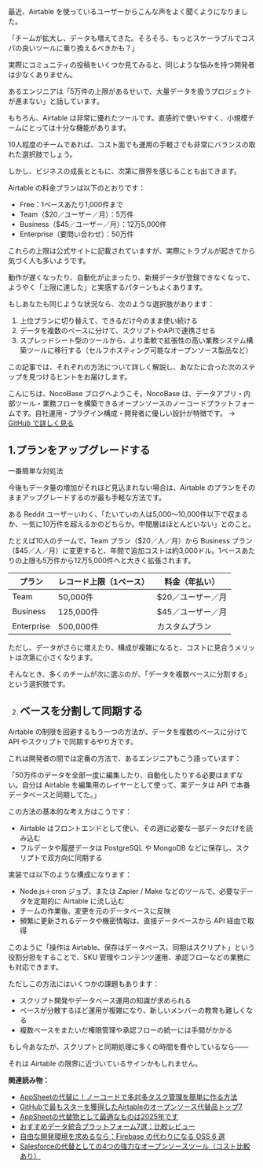 最近、Airtable を使っているユーザーからこんな声をよく聞くようになりました。

「チームが拡大し、データも増えてきた。そろそろ、もっとスケーラブルでコスパの良いツールに乗り換えるべきかも？」

実際にコミュニティの投稿をいくつか見てみると、同じような悩みを持つ開発者は少なくありません。

あるエンジニアは「5万件の上限があるせいで、大量データを扱うプロジェクトが進まない」と話しています。

もちろん、Airtable は非常に優れたツールです。直感的で使いやすく、小規模チームにとっては十分な機能があります。

10人程度のチームであれば、コスト面でも運用の手軽さでも非常にバランスの取れた選択肢でしょう。

しかし、ビジネスの成長とともに、次第に限界を感じることも出てきます。

Airtable の料金プランは以下のとおりです：

* Free：1ベースあたり1,000件まで
* Team（\$20／ユーザー／月）：5万件
* Business（\$45／ユーザー／月）：12万5,000件
* Enterprise（要問い合わせ）：50万件

これらの上限は公式サイトに記載されていますが、実際にトラブルが起きてから気づく人も多いようです。

動作が遅くなったり、自動化が止まったり、新規データが登録できなくなって、ようやく「上限に達した」と実感するパターンもよくあります。

もしあなたも同じような状況なら、次のような選択肢があります：

1. 上位プランに切り替えて、できるだけ今のまま使い続ける
2. データを複数のベースに分けて、スクリプトやAPIで連携させる
3. スプレッドシート型のツールから、より柔軟で拡張性の高い業務システム構築ツールに移行する（セルフホスティング可能なオープンソース製品など）

この記事では、それぞれの方法について詳しく解説し、あなたに合った次のステップを見つけるヒントをお届けします。

こんにちは、NocoBase ブログへようこそ。NocoBase は、データアプリ・内部ツール・業務フローを構築できるオープンソースのノーコードプラットフォームです。自社運用・プラグイン構成・開発者に優しい設計が特徴です。  → [GitHub で詳しく見る](https://github.com/nocobase/nocobase)

## 1.プランをアップグレードする

一番簡単な対処法

今後もデータ量の増加がそれほど見込まれない場合は、Airtable のプランをそのままアップグレードするのが最も手軽な方法です。

ある Reddit ユーザーいわく、「たいていの人は5,000〜10,000件以下で収まるか、一気に10万件を超えるかのどちらか。中間層はほとんどいない」とのこと。

たとえば10人のチームで、Team プラン（\$20／人／月）から Business プラン（\$45／人／月）に変更すると、年間で追加コストは約3,000ドル。1ベースあたりの上限も5万件から12万5,000件へと大きく拡張されます。


| プラン     | レコード上限（1ベース） | 料金（年払い）     |
| ---------- | ----------------------- | ------------------ |
| Team       | 50,000件                | \$20／ユーザー／月 |
| Business   | 125,000件               | \$45／ユーザー／月 |
| Enterprise | 500,000件               | カスタムプラン     |

ただし、データがさらに増えたり、構成が複雑になると、コストに見合うメリットは次第に小さくなります。

そんなとき、多くのチームが次に選ぶのが、「データを複数ベースに分割する」という選択肢です。

2. ## ベースを分割して同期する

Airtable の制限を回避するもう一つの方法が、データを複数のベースに分けて API やスクリプトで同期するやり方です。

これは開発者の間では定番の方法で、あるエンジニアもこう語っています：

「50万件のデータを全部一度に編集したり、自動化したりする必要はまずない。自分は Airtable を編集用のレイヤーとして使って、実データは API で本番データベースと同期してた。」

この方法の基本的な考え方はこうです：

* Airtable はフロントエンドとして使い、その週に必要な一部データだけを読み込む
* フルデータや履歴データは PostgreSQL や MongoDB などに保存し、スクリプトで双方向に同期する

実装では以下のような構成になります：

* Node.js＋cron ジョブ、または Zapier / Make などのツールで、必要なデータを定期的に Airtable に流し込む
* チームの作業後、変更を元のデータベースに反映
* 頻繁に更新されるデータや機密情報は、直接データベースから API 経由で取得

このように「操作は Airtable、保存はデータベース、同期はスクリプト」という役割分担をすることで、SKU 管理やコンテンツ運用、承認フローなどの業務にも対応できます。

ただしこの方法にはいくつかの課題もあります：

* スクリプト開発やデータベース運用の知識が求められる
* ベースが分散するほど運用が複雑になり、新しいメンバーの教育も難しくなる
* 複数ベースをまたいだ権限管理や承認フローの統一には手間がかかる

もし今あなたが、スクリプトと同期処理に多くの時間を費やしているなら——

それは Airtable の限界に近づいているサインかもしれません。

**関連読み物：**

* [AppSheetの代替に！ノーコードで多対多タスク管理を簡単に作る方法 ](https://www.nocobase.com/ja/blog/appsheet-alternative)
* [GitHubで最もスターを獲得したAirtableのオープンソース代替品トップ7 ](https://www.nocobase.com/ja/blog/open-source-airtable-alternatives)
* [AppSheetの代替物として最適なものは2025年です ](https://www.nocobase.com/ja/blog/appsheet-open-source-alternatives)
* [おすすめデータ統合プラットフォーム7選：比較レビュー ](https://www.nocobase.com/ja/blog/data-integration-platforms)
* [自由な開発環境を求めるなら：Firebase の代わりになる OSS 6 選 ](https://www.nocobase.com/ja/blog/open-source-firebase-alternatives)
* [Salesforceの代替としての4つの強力なオープンソースツール（コスト比較あり） ](https://www.nocobase.com/ja/blog/salesforce-open-source-crmalternative)
